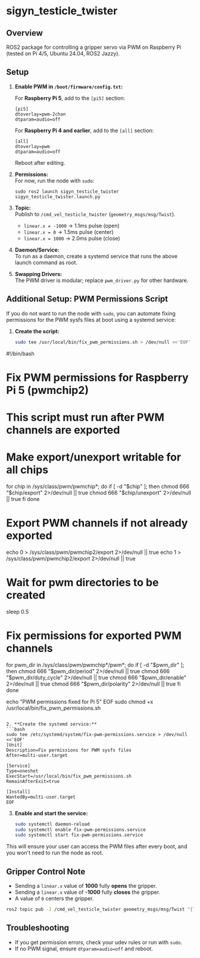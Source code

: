 # sigyn_testicle_twister

## Overview

ROS2 package for controlling a gripper servo via PWM on Raspberry Pi (tested on Pi 4/5, Ubuntu 24.04, ROS2 Jazzy).

## Setup

1. **Enable PWM in `/boot/firmware/config.txt`:**
   
   For **Raspberry Pi 5**, add to the `[pi5]` section:
   ```
   [pi5]
   dtoverlay=pwm-2chan
   dtparam=audio=off
   ```
   
   For **Raspberry Pi 4 and earlier**, add to the `[all]` section:
   ```
   [all]
   dtoverlay=pwm
   dtparam=audio=off
   ```
   
   Reboot after editing.

2. **Permissions:**  
   For now, run the node with `sudo`:
   ```
   sudo ros2 launch sigyn_testicle_twister sigyn_testicle_twister.launch.py
   ```

3. **Topic:**  
   Publish to `/cmd_vel_testicle_twister` (`geometry_msgs/msg/Twist`).  
   - `linear.x = -1000` → 1.1ms pulse (open)
   - `linear.x = 0`     → 1.5ms pulse (center)
   - `linear.x = 1000`  → 2.0ms pulse (close)

4. **Daemon/Service:**  
   To run as a daemon, create a systemd service that runs the above launch command as root.

5. **Swapping Drivers:**  
   The PWM driver is modular; replace `pwm_driver.py` for other hardware.

## Additional Setup: PWM Permissions Script

If you do not want to run the node with `sudo`, you can automate fixing permissions for the PWM sysfs files at boot using a systemd service:

1. **Create the script:**
   ```bash
   sudo tee /usr/local/bin/fix_pwm_permissions.sh > /dev/null <<'EOF'
#!/bin/bash
# Fix PWM permissions for Raspberry Pi 5 (pwmchip2)
# This script must run after PWM channels are exported

# Make export/unexport writable for all chips
for chip in /sys/class/pwm/pwmchip*; do
    if [ -d "$chip" ]; then
        chmod 666 "$chip/export" 2>/dev/null || true
        chmod 666 "$chip/unexport" 2>/dev/null || true
    fi
done

# Export PWM channels if not already exported
echo 0 > /sys/class/pwm/pwmchip2/export 2>/dev/null || true
echo 1 > /sys/class/pwm/pwmchip2/export 2>/dev/null || true

# Wait for pwm directories to be created
sleep 0.5

# Fix permissions for exported PWM channels
for pwm_dir in /sys/class/pwm/pwmchip*/pwm*; do
    if [ -d "$pwm_dir" ]; then
        chmod 666 "$pwm_dir/period" 2>/dev/null || true
        chmod 666 "$pwm_dir/duty_cycle" 2>/dev/null || true
        chmod 666 "$pwm_dir/enable" 2>/dev/null || true
        chmod 666 "$pwm_dir/polarity" 2>/dev/null || true
    fi
done

echo "PWM permissions fixed for Pi 5"
EOF
sudo chmod +x /usr/local/bin/fix_pwm_permissions.sh
   ```

2. **Create the systemd service:**
   ```bash
   sudo tee /etc/systemd/system/fix-pwm-permissions.service > /dev/null <<'EOF'
[Unit]
Description=Fix permissions for PWM sysfs files
After=multi-user.target

[Service]
Type=oneshot
ExecStart=/usr/local/bin/fix_pwm_permissions.sh
RemainAfterExit=true

[Install]
WantedBy=multi-user.target
EOF
   ```

3. **Enable and start the service:**
   ```bash
   sudo systemctl daemon-reload
   sudo systemctl enable fix-pwm-permissions.service
   sudo systemctl start fix-pwm-permissions.service
   ```

This will ensure your user can access the PWM files after every boot, and you won't need to run the node as root.

## Gripper Control Note

- Sending a `linear.x` value of **1000** fully **opens** the gripper.
- Sending a `linear.x` value of **-1000** fully **closes** the gripper.
- A value of `0` centers the gripper.

```bash
ros2 topic pub -1 /cmd_vel_testicle_twister geometry_msgs/msg/Twist "{linear: {x: 1000.000, y: 0.0, z: 0.0}, angular: {x: 0.0, y: 0.0, z: 0.0}}"
```

## Troubleshooting

- If you get permission errors, check your udev rules or run with `sudo`.
- If no PWM signal, ensure `dtparam=audio=off` and reboot.
